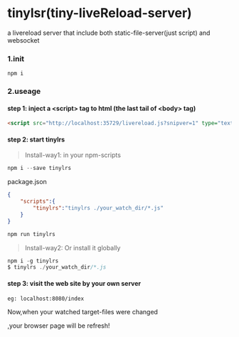 # tinylsr(tiny-liveReload-server)

a livereload server that include both static-file-server(just script) and websocket

### 1.init
````
npm i
````

### 2.useage

#### step 1: inject a &lt;script&gt; tag to html (the last tail of &lt;body&gt; tag)
```html
<script src="http://localhost:35729/livereload.js?snipver=1" type="text/javascript"></script>
````

#### step 2: start tinylrs

> Install-way1: in your npm-scripts

```js
npm i --save tinylrs
````
package.json
```json
{
    "scripts":{
        "tinylrs":"tinylrs ./your_watch_dir/*.js"
    }
}
````
```js
npm run tinylrs
````


> Install-way2: Or install it globally
```js
npm i -g tinylrs
$ tinylrs ./your_watch_dir/*.js
````

#### step 3: visit the web site by your own server
````
eg: localhost:8080/index
````

Now,when your watched target-files were changed

,your browser page will be refresh!







